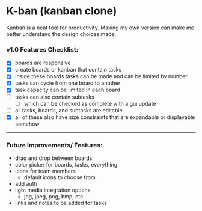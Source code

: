 # K-ban (kanban clone)
Kanban is a neat tool for productivity. Making my own version can make me better understand the design choices made.

### v1.0 Features Checklist:
- [x] boards are responsive
- [x] create boards or kanban that contain tasks
- [x] inside these boards tasks can be made and can be limited by number
- [x] tasks can cycle from one board to another
- [x] task capacity can be limited in each board
- [ ] tasks can also contain subtasks 
  - [ ] which can be checked as complete with a gui update
- [ ] all tasks, boards, and subtasks are editable
- [x] all of these also have size constraints that are expandable or displayable somehow
---------------------------------------------
### Future Improvements/ Features:

- drag and drop between boards
- color picker for boards, tasks, everything
- icons for team members
  - default icons to choose from
- add auth
- light media integration options
  - jpg, jpeg, png, bmp, etc.
- links and notes to be added for tasks
